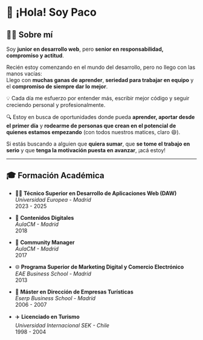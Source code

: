 # 👋 ¡Hola! Soy Paco

## 👨‍💻 Sobre mí

Soy **junior en desarrollo web**, pero **senior en responsabilidad, compromiso y actitud**.

Recién estoy comenzando en el mundo del desarrollo, pero no llego con las manos vacías:  
Llego con **muchas ganas de aprender**, **seriedad para trabajar en equipo** y el **compromiso de siempre dar lo mejor**.

💡 Cada día me esfuerzo por entender más, escribir mejor código y seguir creciendo personal y profesionalmente.

🔍 Estoy en busca de oportunidades donde pueda **aprender, aportar desde el primer día** y **rodearme de personas que crean en el potencial de quienes estamos empezando** (con todos nuestros matices, claro 😄).

Si estás buscando a alguien que **quiera sumar**, que **se tome el trabajo en serio** y que **tenga la motivación puesta en avanzar**, ¡acá estoy!

---

## 🎓 Formación Académica

- 🧑‍💻 **Técnico Superior en Desarrollo de Aplicaciones Web (DAW)**  
  *Universidad Europea - Madrid*  
  2023 - 2025

- 📱 **Contenidos Digitales**  
  *AulaCM - Madrid*  
  2018

- 💬 **Community Manager**  
  *AulaCM - Madrid*  
  2017

- 🌐 **Programa Superior de Marketing Digital y Comercio Electrónico**  
  *EAE Business School - Madrid*  
  2013

- 🧭 **Máster en Dirección de Empresas Turísticas**  
  *Eserp Business School - Madrid*  
  2006 - 2007

- ✈️ **Licenciado en Turismo**  
  *Universidad Internacional SEK - Chile*  
  1998 - 2004
